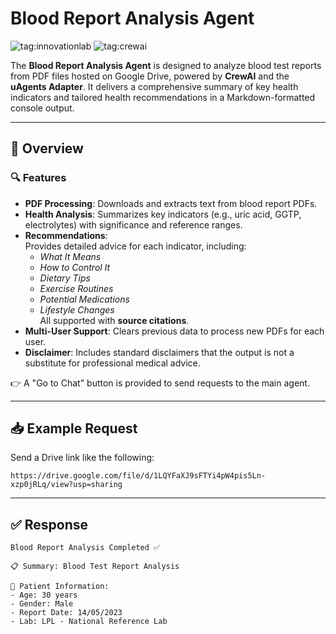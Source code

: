 # Blood Report Analysis Agent

![tag:innovationlab](https://img.shields.io/badge/innovationlab-3D8BD3)
![tag:crewai](https://img.shields.io/badge/crewai-D9644E)

The **Blood Report Analysis Agent** is designed to analyze blood test reports from PDF files hosted on Google Drive, powered by **CrewAI** and the **uAgents Adapter**. It delivers a comprehensive summary of key health indicators and tailored health recommendations in a Markdown-formatted console output.

---

## 🧩 Overview

### 🔍 Features

- **PDF Processing**: Downloads and extracts text from blood report PDFs.
- **Health Analysis**: Summarizes key indicators (e.g., uric acid, GGTP, electrolytes) with significance and reference ranges.
- **Recommendations**:  
  Provides detailed advice for each indicator, including:
  - *What It Means*
  - *How to Control It*
  - *Dietary Tips*
  - *Exercise Routines*
  - *Potential Medications*
  - *Lifestyle Changes*  
  All supported with **source citations**.
- **Multi-User Support**: Clears previous data to process new PDFs for each user.
- **Disclaimer**: Includes standard disclaimers that the output is not a substitute for professional medical advice.

👉 A "Go to Chat" button is provided to send requests to the main agent.

---

## 📥 Example Request

Send a Drive link like the following:

```
https://drive.google.com/file/d/1LQYFaXJ9sFTYi4pW4pis5Ln-xzp0jRLq/view?usp=sharing
```

---

## ✅ Response

```
Blood Report Analysis Completed ✅

📋 Summary: Blood Test Report Analysis

👤 Patient Information:
- Age: 30 years
- Gender: Male
- Report Date: 14/05/2023
- Lab: LPL - National Reference Lab
```